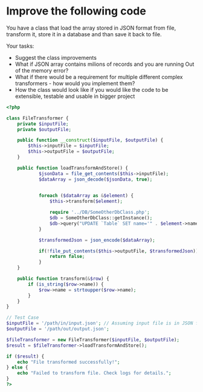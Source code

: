 # Improve the following code

You have a class that load the array stored in JSON format from file, transform it, store it in a database and than save it back to file. 

Your tasks:
- Suggest the class improvements
- What if JSON array contains milions of records and you are running Out of the memory error?
- What if there would be a requirement for multiple different complex transformers - how would you implement them?
- How the class would look like if you would like the code to be extensible, testable and usable in bigger project

<!-- language: php -->
```php
<?php

class FileTransformer {
    private $inputFile;
    private $outputFile;

    public function __construct($inputFile, $outputFile) {
        $this->inputFile = $inputFile;
        $this->outputFile = $outputFile;
    }

    public function loadTransformAndStore() {
            $jsonData = file_get_contents($this->inputFile);
            $dataArray = json_decode($jsonData, true);

            
            foreach ($dataArray as &$element) {
                $this->transform($element);

                require '../DB/SomeOtherDbClass.php';
                $db = SomeOtherDbClass::getInstance();
                $db->query("UPDATE `Table` SET name='" . $element->name . "' WHERE id = ".$element->id);
            }

            $transformedJson = json_encode($dataArray);

            if(!file_put_contents($this->outputFile, $transformedJson)) {
                return false;
            }
    }

    public function transform(&$row) {
        if (is_string($row->name)) {
            $row->name = strtoupper($row->name);
        }
    }
}

// Test Case
$inputFile = '/path/in/input.json'; // Assuming input file is in JSON format
$outputFile = '/path/out/output.json';

$fileTransformer = new FileTransformer($inputFile, $outputFile);
$result = $fileTransformer->loadTransformAndStore();

if ($result) {
    echo "File transformed successfully!";
} else {
    echo "Failed to transform file. Check logs for details.";
}
?>
```
